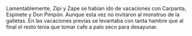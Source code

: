 Lamentablemente, Zipi y Zape se habían ido de vacaciones con Carpanta, Espinete
y Don Pimpón.
Aunque esta vez no invitaron al monstruo de la galletas.
En las vacaciones previas se levantaba con tanta hambre que al final el resto tenia que tomar cafe a palo seco para desayunar.
